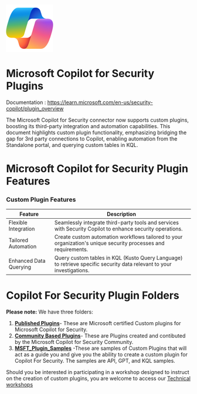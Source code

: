 ![Copilot for Security Overview](https://github.com/Azure/Copilot-For-Security/blob/main/Images/ic_fluent_copilot_64_64%402x.png)
# Microsoft Copilot for Security  Plugins
Documentation : https://learn.microsoft.com/en-us/security-copilot/plugin_overview

The Microsoft Copilot for Security connector now supports custom plugins, boosting its third-party integration and automation capabilities. This document highlights custom plugin functionality, emphasizing bridging the gap for 3rd party connections to Copilot, enabling automation from the Standalone portal, and querying custom tables in KQL.

# Microsoft Copilot for Security  Plugin Features

### Custom Plugin Features

| Feature               | Description                                                                                   |
|-----------------------|-----------------------------------------------------------------------------------------------|
| Flexible Integration  | Seamlessly integrate third-party tools and services with Security Copilot to enhance security operations. |
| Tailored Automation   | Create custom automation workflows tailored to your organization's unique security processes and requirements. |
| Enhanced Data Querying| Query custom tables in KQL (Kusto Query Language) to retrieve specific security data relevant to your investigations. |

# Copilot For Security Plugin Folders

**Please note:** We have three folders:

1. [**Published Plugins**](https://github.com/Azure/Copilot-For-Security/tree/main/Plugins/Published%20Plugins)- These are Microsoft certified Custom plugins for Microsoft Copilot for Security.
2. [**Community Based Plugins**](https://github.com/Azure/Copilot-For-Security/tree/main/Custom%20Plugins/Community%20Based%20Plugins)- These are Plugins created and contibuted by the Microsoft Copilot for Security Community.
3. [**MSFT_Plugin_Samples**](https://github.com/Azure/Copilot-For-Security/tree/main/Custom%20Plugins/MSFT_Plugin_Samples) -These are samples of Custom Plugins that will act as a guide you and give you the ability to create a custom plugin for Copilot For Security. The samples are API, GPT, and KQL samples.

Should you be interested in participating in a workshop designed to instruct on the creation of custom plugins, you are welcome to access our [Technical workshops](https://github.com/Azure/Copilot-For-Security/tree/main/Technical%20Workshops)






